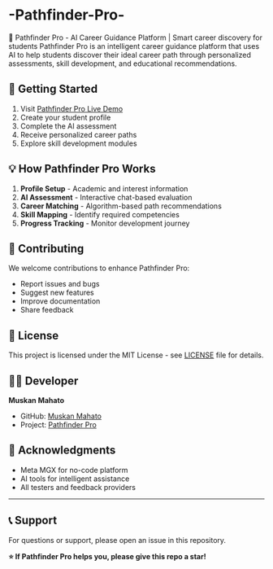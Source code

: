 # -Pathfinder-Pro-
🎯 Pathfinder Pro - AI Career Guidance Platform | Smart career discovery for students  Pathfinder Pro is an intelligent career guidance platform that uses AI to help students discover their ideal career path through personalized assessments, skill development, and educational recommendations.

## 🚀 Getting Started
1. Visit [Pathfinder Pro Live Demo](https://mgx-459pqk1t4xr.mgx.world/)
2. Create your student profile
3. Complete the AI assessment
4. Receive personalized career paths
5. Explore skill development modules

## 💡 How Pathfinder Pro Works
1. **Profile Setup** - Academic and interest information
2. **AI Assessment** - Interactive chat-based evaluation
3. **Career Matching** - Algorithm-based path recommendations
4. **Skill Mapping** - Identify required competencies
5. **Progress Tracking** - Monitor development journey

## 🤝 Contributing
We welcome contributions to enhance Pathfinder Pro:
- Report issues and bugs
- Suggest new features
- Improve documentation
- Share feedback

## 📄 License
This project is licensed under the MIT License - see [LICENSE](LICENSE) file for details.

## 👨‍💻 Developer
**Muskan Mahato**  
- GitHub: [Muskan Mahato](https://github.com/MuskanMahato-00/-Pathfinder-Pro-/commits?author=MuskanMahato-00)
- Project: [Pathfinder Pro ](https://mgx-459pqk1t4xr.mgx.world/)

## 🙏 Acknowledgments
- Meta MGX for no-code platform
- AI tools for intelligent assistance
- All testers and feedback providers

---

## 📞 Support
For questions or support, please open an issue in this repository.

**⭐ If Pathfinder Pro helps you, please give this repo a star!**
